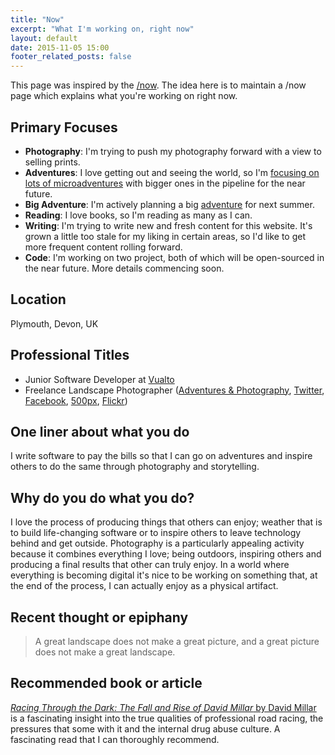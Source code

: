 ```yaml
---
title: "Now"
excerpt: "What I'm working on, right now"
layout: default
date: 2015-11-05 15:00
footer_related_posts: false
---
```


This page was inspired by the [/now][now_movement]. The idea here is to maintain a /now page which explains what you're working on right now.

## Primary Focuses

* **Photography**: I'm trying to push my photography forward with a view to selling prints.
* **Adventures**: I love getting out and seeing the world, so I'm [focusing on lots of microadventures][adventures_photography] with bigger ones in the pipeline for the near future.
* **Big Adventure**: I'm actively planning a big [adventure][adventures_photography] for next summer.
* **Reading**: I love books, so I'm reading as many as I can.
* **Writing**: I'm trying to write new and fresh content for this website. It's grown a little too stale for my liking in certain areas, so I'd like to get more frequent content rolling forward.
* **Code**: I'm working on two project, both of which will be open-sourced in the near future. More details commencing soon.

## Location

Plymouth, Devon, UK

## Professional Titles

* Junior Software Developer at [Vualto][vualto]
* Freelance Landscape Photographer ([Adventures &amp; Photography][adventures_photography], [Twitter][twitter], [Facebook][facebook], [500px][500px], [Flickr][flickr])

## One liner about what you do

I write software to pay the bills so that I can go on adventures and inspire others to do the same through photography and storytelling.

## Why do you do what you do?

I love the process of producing things that others can enjoy; weather that is to build life-changing software or to inspire others to leave technology behind and get outside. Photography is a particularly appealing activity because it combines everything I love; being outdoors, inspiring others and producing a final results that other can truly enjoy. In a world where everything is becoming digital it's nice to be working on something that, at the end of the process, I can actually enjoy as a physical artifact.

## Recent thought or epiphany

> A great landscape does not make a great picture, and a great picture does not make a great landscape.

## Recommended book or article

[*Racing Through the Dark: The Fall and Rise of David Millar* by David Millar][recommended_book] is a fascinating insight into the true qualities of professional road racing, the pressures that some with it and the internal drug abuse culture. A fascinating read that I can thoroughly recommend.

[now_movement]: https://sivers.org/nowff "Derek Sivers on the /now movement"
[adventures_photography]: http://danielgroves.net/adventures-photography/ "Adventures and Photography"
[vualto]: http://vualto.com "Video streaming and DRM solutions"
[twitter]: https://twitter.com/danielsgroves "Daniel Groves on Twitter"
[facebook]: http://facebook.com/danielgrovesphotography "Daniel Groves Photography on Facebook"
[500px]: http://500px.com/danielsgroves "Daniel Groves on 500px"
[flickr]: https://www.flickr.com/photos/danielgroves/ "Daniel Groves on Flickr"
[recommended_book]: http://amzn.to/1GNjaC8 "Buy Racing Through the Dark: The Fall and Rise of David Millar on Amazon"
